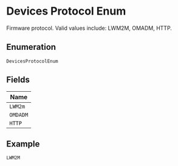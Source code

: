 
# Devices Protocol Enum

Firmware protocol. Valid values include: LWM2M, OMADM, HTTP.

## Enumeration

`DevicesProtocolEnum`

## Fields

| Name |
|  --- |
| `LWM2m` |
| `OMDADM` |
| `HTTP` |

## Example

```
LWM2M
```

